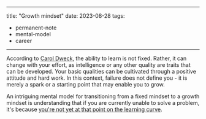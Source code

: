 


---
title:  "Growth mindset"
date: 2023-08-28
tags: 
- permanent-note 
- mental-model
- career
---

According to [Carol Dweck](literature-notes/Articles/Carol%20Dweck%20A%20Summary%20of%20Growth%20and%20Fixed%20Mindsets.md), the ability to learn is not fixed. Rather, it can change with your effort, as intelligence or any other quality are traits that can be developed. Your basic qualities can be cultivated through a positive attitude and hard work. In this context, failure does not define you - it is merely a spark or a starting point that may enable you to grow.

An intriguing mental model for transitioning from a fixed mindset to a growth mindset is understanding that if you are currently unable to solve a problem, it's because [you're not yet at that point on the learning curve](notes/The%20Power%20of%20Yet.md).